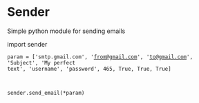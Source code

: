 # Sender
Simple python module for sending emails

import sender

<code>param = ['smtp.gmail.com',
         'from@gmail.com',
         'to@gmail.com',
         'Subject',
         'My perfect text',
         'username',
         'password',
         465,
         True,
         True,
         True]

sender.send_email(*param)
</code>

